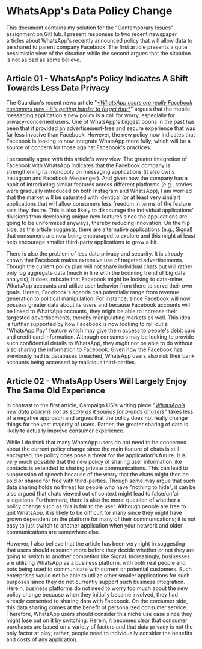 # WhatsApp's Data Policy Change
This document contains my solution for the "Contemporary Issues" assignment on GitHub. I present responses to two recent newspaper articles about WhatsApp's recently announced policy that will allow data to be shared to parent company Facebook. The first article presents a quite pessimistic view of the situation while the second argues that the situation is not as bad as some believe.

## Article 01 - WhatsApp's Policy Indicates A Shift Towards Less Data Privacy
The Guardian's recent news article "[_*WhatsApp users are really Facebook customers now – it's getting harder to forget that_*](https://www.theguardian.com/commentisfree/2021/jan/11/whatsapp-facebook-app-privacy-policy)" argues that the mobile messaging application's new policy is a call for worry, especially for privacy-concerned users. One of WhatsApp's biggest boons in the past has been that it provided an advertisement-free and secure experience that was far less invasive than Facebook. However, the new policy now indicates that Facebook is looking to now integrate WhatsApp more fully, which will be a source of concern for those against Facebook's practices.

I personally agree with this article's wary view. The greater integretion of Facebook with WhatsApp indicates that the Facebook company is strengthening its monopoly on messaging applications (it also owns Instagram and Facebook Messenger). And given how the company has a habit of introducing similar features across different platforms (e.g., stories were gradually introduced on both Instagram and WhatsApp), I am worried that the market will be saturated with identical (or at least very similar) applications that will allow consumers less freedom in terms of the feature sets they desire. This is also likely to discourage the individual applications' divisions from developing unique new features since the applications are going to be uniformized anyways, thereby reducing innovation. On the flip side, as the article suggests, there are alternative applications (e.g., Signal) that consumers are now being encouraged to explore and this might at least help encourage smaller third-party applications to grow a bit.

There is also the problem of less data privacy and security. It is already known that Facebook makes extensive use of targeted advertisements. Though the current policy plan will not share individual chats but will rather only log aggregate data (much in line with the booming trend of big data analysis), it does indicate that Facebook might be looking to data-mine WhatsApp accounts and utilize user behavior from there to serve their own goals. Herein, Facebook's agenda can potentially range from revenue generation to political manipulation. For instance, since Facebook will now possess greater data about its users and because Facebook accounts will be linked to WhatsApp accounts, they might be able to increase their targested advertisements, thereby manipulating markets as well. This idea is further supported by how Facebook is now looking to roll out a "WhatsApp Pay" feature which may give them access to people's debit card and credit card information. Although consumers may be looking to provide such confidential details to WhatsApp, they _*might*_ not be able to do without also sharing the information to Facebook. Given how the Facebook has previously had its databases breached, WhatsApp users also risk their bank accounts being accessed by malicious third-parties.
## Article 02 - WhatsApp Users Will Largely Enjoy The Same Old Experience
In contrast to the first article, Campaign US's writing piece "[_*WhatsApp’s new data policy is not as scary as it sounds for brands or users*_](https://www.campaignlive.com/article/whatsapps-new-data-policy-not-scary-sounds-brands-users/1705677)" takes less of a negative approach and argues that the policy does not really change things for the vast majority of users. Rather, the greater sharing of data is likely to actually improve consumer experience.

While I do think that many WhatsApp users do not need to be concerned about the current policy change since the main feature of chats is still encrypted, the policy does pose a threat for the application's future. It is very much possible that the new policy of sharing user information like contacts is extended to sharing private communications. This can lead to suppression of speech because of the worry that the chats might then be sold or shared for free with third-parties. Though some may argue that such data sharing holds no threat for people who have "nothing to hide", it can be also argued that chats viewed out of context might lead to false/unfair allegations. Furthermore, there is also the moral question of whether a policy change such as this is fair to the user. Although people are free to quit WhatsApp, it is likely to be difficult for many since they might have grown dependent on the platform for many of their communications; it is not easy to just switch to another application when your network and older communications are somewhere else.

However, I also believe that the article has been very right in suggesting that users should research more before they decide whether or not they are going to switch to another competitor like Signal. Increasingly, businesses are utilizing WhatsApp as a business platform, with both real people and bots being used to communicate with current or potential customers. Such enterprises would not be able to utilize other smaller applications for such purposes since they do not currently support such business integration. Herein, business platforms do not need to worry too much about the new policy change because when they initially became involved, they had already consented to sharing data with Facebook. On the consumer side, this data sharing comes at the benefit of personalized consumer service. Therefore, WhatsApp users should consider this niché use case since they might lose out on it by switching. Herein, it becomes clear that consumer purchases are based on a variety of factors and that data privacy is not the only factor at play; rather, people need to individually consider the benefits and costs of any application.